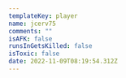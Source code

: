 ```yaml
---
templateKey: player
name: jcerv75
comments: ""
isAFK: false
runsInGetsKilled: false
isToxic: false
date: 2022-11-09T08:19:54.312Z
---
```

